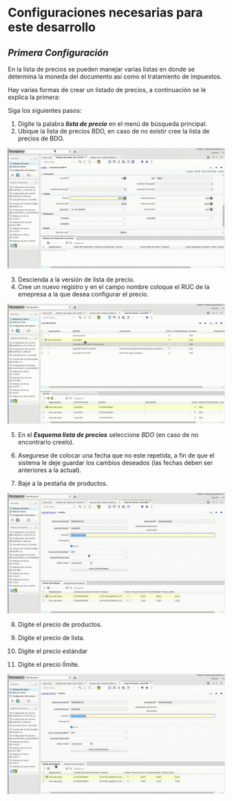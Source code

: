 # Configuraciones necesarias para este desarrollo

## _**Primera Configuración**_

 En la lista de precios se pueden manejar varias listas en donde se determina la moneda del documento así como el tratamiento de impuestos.

 Hay varias formas de crear un listado de precios, a continuación se le explica la primera:
 
 Siga los siguientes pasos:
 
  1. Digite la palabra __*lista de precio*__ en el menú de búsqueda principal.
  2. Ubique la lista de precios BDO, en caso de no existir cree la lista de precios de BDO.

  ![GIFGA1](./img/1.Listadeprecios.gif)

  3. Descienda a la versión de lista de precio.
  4. Cree un nuevo registro y en el campo nombre coloque el RUC de la emepresa a la que desea configurar el precio. 

  ![GIFGA1](./img/2.versionlistadeprecios.gif)

  5. En el __*Esquema lista de precios*__ seleccione *BDO* (en caso de no encontrarlo creelo). 

  6. Asegurese de colocar una fecha que no este repetida, a fin de que el sistema le deje guardar los cambios deseados (las fechas deben ser anteriores a la actual). 
  7. Baje a la pestaña de productos. 

  ![GIFGA1](./img/3.esquemalistadeprecios.gif)

  8. Digite el precio de productos.
  9. Digite el precio de lista.

 10. Digite el precio estándar
11. Digite el precio lÍmite.

   ![GIFGA1](./img/4.Pestanaproductos.gif)


 